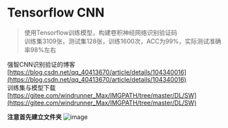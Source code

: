 # Tensorflow CNN

>使用Tensorflow训练模型，构建卷积神经网络识别验证码  
>训练集3109张，测试集128张，训练1600次，ACC为99%，实际测试准确率98%左右

强智CNN识别验证的博客 [https://blog.csdn.net/qq_40413670/article/details/104340016](https://blog.csdn.net/qq_40413670/article/details/104340016)  
训练集与模型下载 [https://gitee.com/windrunner_Max/IMGPATH/tree/master/DL/SW](https://gitee.com/windrunner_Max/IMGPATH/tree/master/DL/SW)

**注意首先建立文件夹**
![image](https://raw.githubusercontent.com/WindrunnerMax/SWVerifyCode/master/Python/CNN/DirectoryStructure.png)
